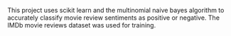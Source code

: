 This project uses scikit learn and the multinomial naive bayes algorithm to accurately classify movie review sentiments as positive or negative. The IMDb movie reviews dataset was used for training.
